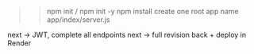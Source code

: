 >> npm init / npm init -y
>> npm install <package>
>> create one root app name app/index/server.js




next -> JWT, complete all endpoints
next -> full revision back + deploy in Render